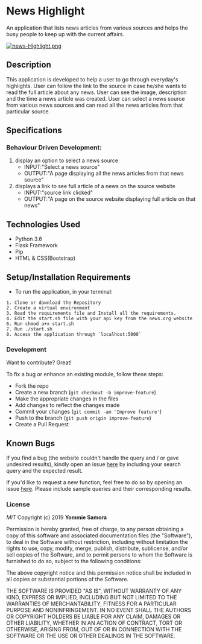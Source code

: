 # News Highlight

An application that lists news articles from various sources and helps the busy people to keep up with the current affairs.

[![news-Highlight.png](https://i.postimg.cc/PxG32HS3/news-Highlight.png)](https://postimg.cc/d7BjVbPr)

## Description
This application is developed to help a user to go through everyday's highlights. User can follow the link to the source in case he/she wants to read the full article about any news. User can see the image, description and the time a news article was created. User can select a news source from various news sources and can read all the news articles from that particular source.

## Specifications

### Behaviour Driven Development:

1. display an option to select a news source
   - INPUT:"Select a news source"
   - OUTPUT:"A page displaying all the news articles from that news source" 
2. displays a link to see full article of a news on the source website
   - INPUT:"source link clicked"
   - OUTPUT:"A page on the source website displaying full article on that news"


## Technologies Used

- Python 3.6
- Flask Framework
- Pip
- HTML & CSS(Bootstrap)

## Setup/Installation Requirements
   * To run the application, in your terminal:

    1. Clone or download the Repository
    2. Create a virtual environment
    3. Read the requirements file and Install all the requirements.
    4. Edit the start.sh file with your api key from the news.org website
    6. Run chmod a+x start.sh
    7. Run ./start.sh
    8. Access the application through `localhost:5000`

	
### Development

Want to contribute? Great!

To fix a bug or enhance an existing module, follow these steps:

- Fork the repo
- Create a new branch (`git checkout -b improve-feature`)
- Make the appropriate changes in the files
- Add changes to reflect the changes made
- Commit your changes (`git commit -am 'Improve feature'`)
- Push to the branch (`git push origin improve-feature`)
- Create a Pull Request 

## Known Bugs
If you find a bug (the website couldn't handle the query and / or gave undesired results), kindly open an issue [here](https://github.com/yomZsamora/News-Highlight/issues/new) by including your search query and the expected result.

If you'd like to request a new function, feel free to do so by opening an issue [here](https://github.com/yomZsamora/News-Highlight/issues/new). Please include sample queries and their corresponding results.


### License

*MIT*
Copyright (c) 2019 **Yommie Samora**

Permission is hereby granted, free of charge, to any person obtaining a copy of this software and associated documentation files (the "Software"), to deal in the Software without restriction, including without limitation the rights to use, copy, modify, merge, publish, distribute, sublicense, and/or sell copies of the Software, and to permit persons to whom the Software is furnished to do so, subject to the following conditions:

The above copyright notice and this permission notice shall be included in all copies or substantial portions of the Software.

THE SOFTWARE IS PROVIDED "AS IS", WITHOUT WARRANTY OF ANY KIND, EXPRESS OR IMPLIED, INCLUDING BUT NOT LIMITED TO THE WARRANTIES OF MERCHANTABILITY, FITNESS FOR A PARTICULAR PURPOSE AND NONINFRINGEMENT. IN NO EVENT SHALL THE AUTHORS OR COPYRIGHT HOLDERS BE LIABLE FOR ANY CLAIM, DAMAGES OR OTHER LIABILITY, WHETHER IN AN ACTION OF CONTRACT, TORT OR OTHERWISE, ARISING FROM, OUT OF OR IN CONNECTION WITH THE SOFTWARE OR THE USE OR OTHER DEALINGS IN THE SOFTWARE.
